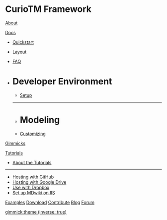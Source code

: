 # CurioTM Framework

[About](index.md)

[Docs]()
  * [Quickstart](quickstart.md)
  * [Layout](layout.md)
  * [FAQ](faq.md)

* # Developer Environment
  * [Setup](customizing.md)

  - - - -
  * # Modeling
  * [Customizing](customizing.md)

[Gimmicks](gimmicks.md)

[Tutorials]()

  * [About the Tutorials](tutorials.md)
  - - - -
  * [Hosting with GitHub](tutorials/github.md)
  * [Hosting with Google Drive](tutorials/drive.md)
  * [Use with Dropbox](tutorials/dropbox.md)
  * [Set up MDwiki on IIS](tutorials/iis/iis.md)

[Examples](examples.md)
[Download](download.md)
[Contribute](contribute/index.md)
[Blog](blog.md)
[Forum](forum.md)


[gimmick:theme (inverse: true)](cosmo)
